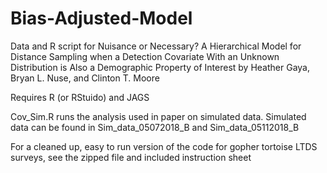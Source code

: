 # Bias-Adjusted-Model
Data and R script for Nuisance or Necessary? A Hierarchical Model for Distance Sampling when a Detection Covariate With an Unknown Distribution is Also a Demographic Property of Interest  by Heather Gaya, Bryan L. Nuse, and Clinton T. Moore

Requires R (or RStuido) and JAGS

Cov_Sim.R  runs the analysis used in paper on simulated data. 
Simulated data can be found in Sim_data_05072018_B and Sim_data_05112018_B

For a cleaned up, easy to run version of the code for gopher tortoise LTDS surveys, see the zipped file and included instruction sheet
